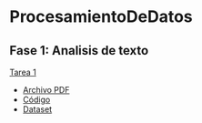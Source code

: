 # ProcesamientoDeDatos
## Fase 1: Analisis de texto
[Tarea 1]()
  - [Archivo PDF](https://github.com/vickyrmz24/ProcesamientoDeDatos/blob/main/Procesamiento_de_datos___Tarea_1.pdf)
  - [Código](https://github.com/vickyrmz24/ProcesamientoDeDatos/blob/main/Tarea1.ipynb)
  - [Dataset](https://github.com/vickyrmz24/ProcesamientoDeDatos/blob/main/dataset.csv)
